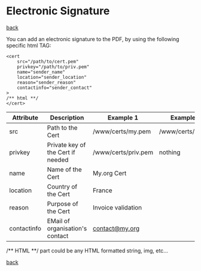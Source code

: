 # Electronic Signature 

[back](./README.md)

You can add an electronic signature to the PDF, by using the following specific html TAG:

```
<cert
    src="/path/to/cert.pem"
    privkey="/path/to/priv.pem"
    name="sender_name"
    location="sender_location"
    reason="sender_reason"
    contactinfo="sender_contact"
>                            
/** html **/
</cert>
```

Attribute   |  Description                      |  Example 1          | Example 2
------------|-----------------------------------|---------------------|-------------------
src         | Path to the Cert                  | /www/certs/my.pem   | /www/certs/my.crt
privkey     | Private key of the Cert if needed | /www/certs/priv.pem | nothing
name        | Name of the Cert                  | My.org Cert         |
location    | Country of the Cert               | France              |
reason      | Purpose of the Cert               | Invoice validation  |
contactinfo | EMail of organisation's contact   | contact@my.org      |

/** HTML **/ 
part could be any HTML formatted string, img, etc...

[back](./README.md)
